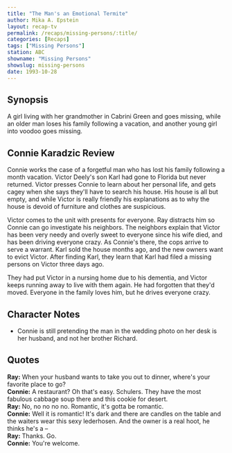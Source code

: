 ```yaml
---
title: "The Man's an Emotional Termite"
author: Mika A. Epstein
layout: recap-tv
permalink: /recaps/missing-persons/:title/
categories: [Recaps]
tags: ["Missing Persons"]
station: ABC
showname: "Missing Persons"
showslug: missing-persons
date: 1993-10-28
---
```


## Synopsis

A girl living with her grandmother in Cabrini Green and goes missing, while an older man loses his family following a vacation, and another young girl into voodoo goes missing.

## Connie Karadzic Review

Connie works the case of a forgetful man who has lost his family following a month vacation. Victor Deely's son Karl had gone to Florida but never returned. Victor presses Connie to learn about her personal life, and gets cagey when she says they'll have to search his house. His house is all but empty, and while Victor is really friendly his explanations as to why the house is devoid of furniture and clothes are suspicious.

Victor comes to the unit with presents for everyone. Ray distracts him so Connie can go investigate his neighbors. The neighbors explain that Victor has been very needy and overly sweet to everyone since his wife died, and has been driving everyone crazy. As Connie's there, the cops arrive to serve a warrant. Karl sold the house months ago, and the new owners want to evict Victor. After finding Karl, they learn that Karl had filed a missing persons on Victor three days ago.

They had put Victor in a nursing home due to his dementia, and Victor keeps running away to live with them again. He had forgotten that they'd moved. Everyone in the family loves him, but he drives everyone crazy.

## Character Notes

* Connie is still pretending the man in the wedding photo on her desk is her husband, and not her brother Richard.

## Quotes

**Ray:** When your husband wants to take you out to dinner, where's your favorite place to go?  
**Connie:** A restaurant? Oh that's easy. Schulers. They have the most fabulous cabbage soup there and this cookie for desert.  
**Ray:** No, no no no no. Romantic, it's gotta be romantic.  
**Connie:** Well it is romantic! It's dark and there are candles on the table and the waiters wear this sexy lederhosen. And the owner is a real hoot, he thinks he's a &#8211;  
**Ray:** Thanks. Go.  
**Connie:** You're welcome.
